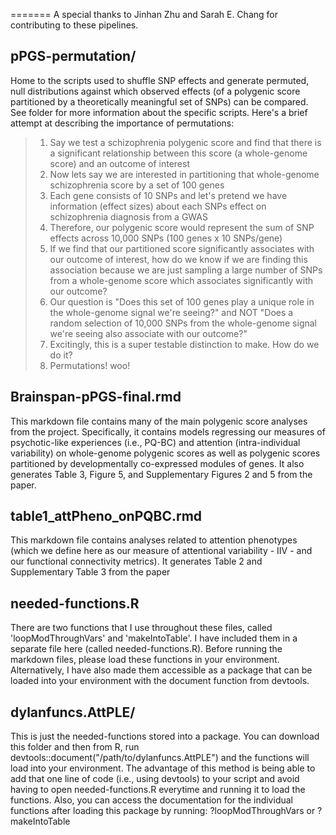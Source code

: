 =======
A special thanks to Jinhan Zhu and Sarah E. Chang for contributing to these pipelines.

## pPGS-permutation/
Home to the scripts used to shuffle SNP effects and generate permuted, null distributions against which observed effects (of a polygenic score partitioned by a theoretically meaningful set of SNPs) can be compared. See folder for more information about the specific scripts. Here's a brief attempt at describing the importance of permutations: 
> 1. Say we test a schizophrenia polygenic score and find that there is a significant relationship between this score (a whole-genome score) and an outcome of interest
> 2. Now lets say we are interested in partitioning that whole-genome schizophrenia score by a set of 100 genes
> 3. Each gene consists of 10 SNPs and let's pretend we have information (effect sizes) about each SNPs effect on schizophrenia diagnosis from a GWAS
> 4. Therefore, our polygenic score would represent the sum of SNP effects across 10,000 SNPs (100 genes x 10 SNPs/gene)
> 5. If we find that our partitioned score significantly associates with our outcome of interest, how do we know if we are finding this association because we are just sampling a large number of SNPs from a whole-genome score which associates significantly with our outcome?
> 6. Our question is "Does this set of 100 genes play a unique role in the whole-genome signal we're seeing?" and NOT "Does a random selection of 10,000 SNPs from the whole-genome signal we're seeing also associate with our outcome?"
> 7. Excitingly, this is a super testable distinction to make. How do we do it?
> 8. Permutations! woo!

## Brainspan-pPGS-final.rmd
This markdown file contains many of the main polygenic score analyses from the project. Specifically, it contains models regressing our measures of psychotic-like experiences (i.e., PQ-BC) and attention (intra-individual variability) on whole-genome polygenic scores as well as polygenic scores partitioned by developmentally co-expressed modules of genes. It also generates Table 3, Figure 5, and Supplementary Figures 2 and 5 from the paper.

## table1_attPheno_onPQBC.rmd
This markdown file contains analyses related to attention phenotypes (which we define here as our measure of attentional variability - IIV - and our functional connectivity metrics). It generates Table 2 and Supplementary Table 3 from the paper

## needed-functions.R
There are two functions that I use throughout these files, called 'loopModThroughVars' and 'makeIntoTable'. I have included them in a separate file here (called needed-functions.R). Before running the markdown files, please load these functions in your environment. Alternatively, I have also made them accessible as a package that can be loaded into your environment with the document function from devtools. 

## dylanfuncs.AttPLE/
This is just the needed-functions stored into a package. You can download this folder and then from R, run devtools::document("/path/to/dylanfuncs.AttPLE") and the functions will load into your environment. The advantage of this method is being able to add that one line of code (i.e., using devtools) to your script and avoid having to open needed-functions.R everytime and running it to load the functions. Also, you can access the documentation for the individual functions after loading this package by running: ?loopModThroughVars or ?makeIntoTable


